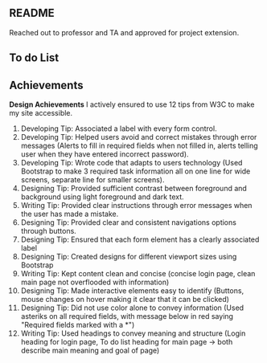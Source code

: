 ## README

Reached out to professor and TA and approved for project extension.

## To do List


## Achievements

**Design Achievements**
I actively ensured to use 12 tips from W3C to make my site accessible.
1. Developing Tip: Associated a label with every form control.
2. Developing Tip: Helped users avoid and correct mistakes through error messages (Alerts to fill in required fields when not filled in, alerts telling user when they have entered incorrect password).
3. Developing Tip: Wrote code that adapts to users technology (Used Bootstrap to make 3 required task information all on one line for wide screens, separate line for smaller screens).
4. Designing Tip: Provided sufficient contrast between foreground and background using light foreground and dark text.
5. Writing Tip: Provided clear instructions through error messages when the user has made a mistake.
6. Designing Tip: Provided clear and consistent navigations options through buttons.
7. Designing Tip: Ensured that each form element has a clearly associated label
8. Designing Tip: Created designs for different viewport sizes using Bootstrap
9. Writing Tip: Kept content clean and concise (concise login page, clean main page not overflooded with information)
10. Designing Tip: Made interactive elements easy to identify (Buttons, mouse changes on hover making it clear that it can be clicked)
11. Designing Tip: Did not use color alone to convey information (Used asteriks on all required fields, with message below in red saying "Required fields marked with a *")
12. Writing Tip: Used headings to convey meaning and structure (Login heading for login page, To do list heading for main page -> both describe main meaning and goal of page)